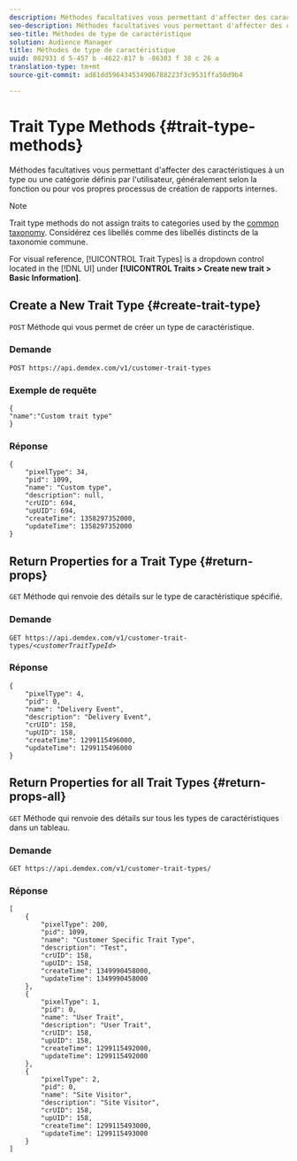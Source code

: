 ```yaml
---
description: Méthodes facultatives vous permettant d'affecter des caractéristiques à un type ou une catégorie définis par l'utilisateur, généralement selon la fonction ou pour vos propres processus de création de rapports internes.
seo-description: Méthodes facultatives vous permettant d'affecter des caractéristiques à un type ou une catégorie définis par l'utilisateur, généralement selon la fonction ou pour vos propres processus de création de rapports internes.
seo-title: Méthodes de type de caractéristique
solution: Audience Manager
title: Méthodes de type de caractéristique
uuid: 082931 d 5-457 b -4622-817 b -86303 f 38 c 26 a
translation-type: tm+mt
source-git-commit: ad81dd596434534906788223f3c9531ffa50d9b4

---
```



# Trait Type Methods {#trait-type-methods}

Méthodes facultatives vous permettant d'affecter des caractéristiques à un type ou une catégorie définis par l'utilisateur, généralement selon la fonction ou pour vos propres processus de création de rapports internes.

<!-- c_rest_api_trait_types_intro.xml -->

>[!NOTE]
>
>Trait type methods do not assign traits to categories used by the [common taxonomy](../../api/rest-api-main/aam-api-taxonomy.md#taxonomic-api-methods). Considérez ces libellés comme des libellés distincts de la taxonomie commune.

For visual reference, [!UICONTROL Trait Types] is a dropdown control located in the [!DNL UI] under **[!UICONTROL Traits > Create new trait > Basic Information]**.

## Create a New Trait Type {#create-trait-type}

`POST` Méthode qui vous permet de créer un type de caractéristique.

<!-- r_rest_api_create_trait_type.xml -->

### Demande

`POST https://api.demdex.com/v1/customer-trait-types`

### Exemple de requête

```
{
"name":"Custom trait type"
}
```

### Réponse

```
{
    "pixelType": 34,
    "pid": 1099,
    "name": "Custom type",
    "description": null,
    "crUID": 694,
    "upUID": 694,
    "createTime": 1358297352000,
    "updateTime": 1358297352000
}
```

## Return Properties for a Trait Type {#return-props}

`GET` Méthode qui renvoie des détails sur le type de caractéristique spécifié.

<!-- r_rest_api_get_trait_type.xml -->

### Demande

`GET https://api.demdex.com/v1/customer-trait-types/`*`<customerTraitTypeId>`*

### Réponse

```
{
    "pixelType": 4,
    "pid": 0,
    "name": "Delivery Event",
    "description": "Delivery Event",
    "crUID": 158,
    "upUID": 158,
    "createTime": 1299115496000,
    "updateTime": 1299115496000
}
```

## Return Properties for all Trait Types {#return-props-all}

`GET` Méthode qui renvoie des détails sur tous les types de caractéristiques dans un tableau.

<!-- r_rest_api_get_trait_types.xml -->

### Demande

`GET https://api.demdex.com/v1/customer-trait-types/`

### Réponse

```
[
    {
        "pixelType": 200,
        "pid": 1099,
        "name": "Customer Specific Trait Type",
        "description": "Test",
        "crUID": 158,
        "upUID": 158,
        "createTime": 1349990458000,
        "updateTime": 1349990458000
    },
    {
        "pixelType": 1,
        "pid": 0,
        "name": "User Trait",
        "description": "User Trait",
        "crUID": 158,
        "upUID": 158,
        "createTime": 1299115492000,
        "updateTime": 1299115492000
    },
    {
        "pixelType": 2,
        "pid": 0,
        "name": "Site Visitor",
        "description": "Site Visitor",
        "crUID": 158,
        "upUID": 158,
        "createTime": 1299115493000,
        "updateTime": 1299115493000
    }
]
```
